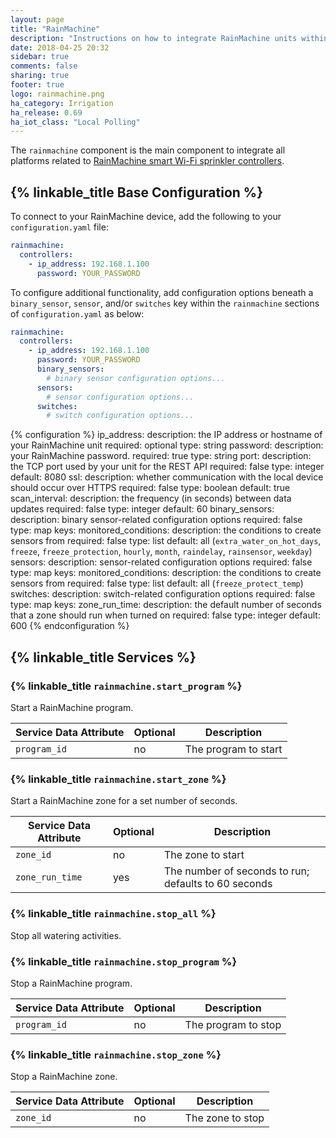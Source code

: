 ```yaml
---
layout: page
title: "RainMachine"
description: "Instructions on how to integrate RainMachine units within Home Assistant."
date: 2018-04-25 20:32
sidebar: true
comments: false
sharing: true
footer: true
logo: rainmachine.png
ha_category: Irrigation
ha_release: 0.69
ha_iot_class: "Local Polling"
---
```


The `rainmachine` component is the main component to integrate all platforms
related to [RainMachine smart Wi-Fi sprinkler controllers](http://www.rainmachine.com/).

## {% linkable_title Base Configuration %}

To connect to your RainMachine device, add the following to your
`configuration.yaml` file:

```yaml
rainmachine:
  controllers:
    - ip_address: 192.168.1.100
      password: YOUR_PASSWORD
```

To configure additional functionality, add configuration options beneath
a `binary_sensor`, `sensor`, and/or `switches` key within the `rainmachine`
sections of `configuration.yaml` as below:

```yaml
rainmachine:
  controllers:
    - ip_address: 192.168.1.100
      password: YOUR_PASSWORD
      binary_sensors:
        # binary sensor configuration options...
      sensors:
        # sensor configuration options...
      switches:
        # switch configuration options...
```

{% configuration %}
ip_address:
  description: the IP address or hostname of your RainMachine unit
  required: optional
  type: string
password:
  description: your RainMachine password.
  required: true
  type: string
port:
  description: the TCP port used by your unit for the REST API
  required: false
  type: integer
  default: 8080
ssl:
  description: whether communication with the local device should occur over HTTPS
  required: false
  type: boolean
  default: true
scan_interval:
  description: the frequency (in seconds) between data updates
  required: false
  type: integer
  default: 60
binary_sensors:
  description: binary sensor-related configuration options
  required: false
  type: map
  keys:
    monitored_conditions:
      description: the conditions to create sensors from
      required: false
      type: list
      default: all (`extra_water_on_hot_days`, `freeze`, `freeze_protection`, `hourly`, `month`, `raindelay`, `rainsensor`, `weekday`)
sensors:
  description: sensor-related configuration options
  required: false
  type: map
  keys:
    monitored_conditions:
      description: the conditions to create sensors from
      required: false
      type: list
      default: all (`freeze_protect_temp`)
switches:
  description: switch-related configuration options
  required: false
  type: map
  keys:
    zone_run_time:
      description: the default number of seconds that a zone should run when turned on
      required: false
      type: integer
      default: 600
{% endconfiguration %}

## {% linkable_title Services %}

### {% linkable_title `rainmachine.start_program` %}

Start a RainMachine program.

| Service Data Attribute    | Optional | Description          |
|---------------------------|----------|----------------------|
| `program_id`              |      no  | The program to start |

### {% linkable_title `rainmachine.start_zone` %}

Start a RainMachine zone for a set number of seconds.

| Service Data Attribute    | Optional | Description                                          |
|---------------------------|----------|------------------------------------------------------|
| `zone_id`                 |      no  | The zone to start                                    |
| `zone_run_time`           |      yes | The number of seconds to run; defaults to 60 seconds |

### {% linkable_title `rainmachine.stop_all` %}

Stop all watering activities.

### {% linkable_title `rainmachine.stop_program` %}

Stop a RainMachine program.

| Service Data Attribute    | Optional | Description          |
|---------------------------|----------|----------------------|
| `program_id`              |      no  | The program to stop  |

### {% linkable_title `rainmachine.stop_zone` %}

Stop a RainMachine zone.

| Service Data Attribute    | Optional | Description          |
|---------------------------|----------|----------------------|
| `zone_id`                 |      no  | The zone to stop     |

